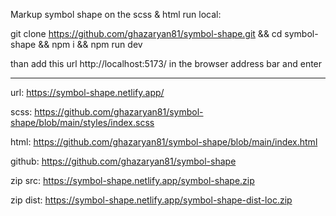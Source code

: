 Markup symbol shape on the scss & html
run local:

git clone https://github.com/ghazaryan81/symbol-shape.git && cd symbol-shape && npm i && npm run dev

than add this url http://localhost:5173/ in the browser address bar and enter

---------------------------------------------------------------------------------------------------

url: https://symbol-shape.netlify.app/

scss: https://github.com/ghazaryan81/symbol-shape/blob/main/styles/index.scss

html: https://github.com/ghazaryan81/symbol-shape/blob/main/index.html

github: https://github.com/ghazaryan81/symbol-shape

zip src: https://symbol-shape.netlify.app/symbol-shape.zip

zip dist: https://symbol-shape.netlify.app/symbol-shape-dist-loc.zip

